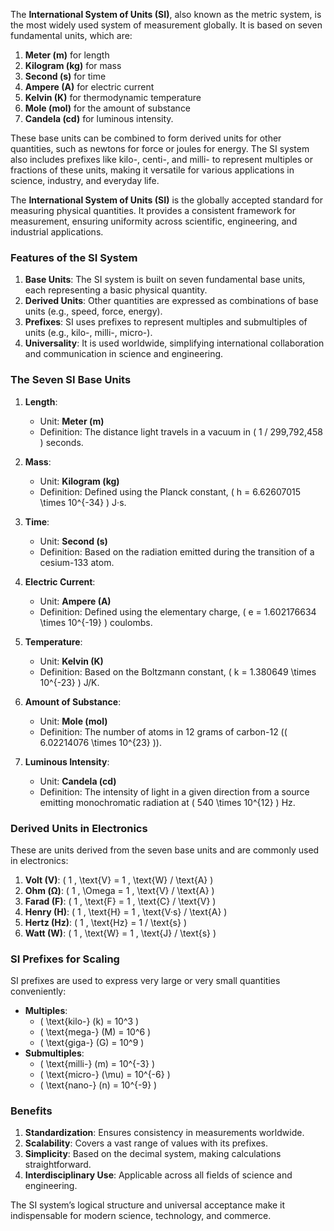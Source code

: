 
The **International System of Units (SI)**, also known as the metric system, is the most widely used system of measurement globally. It is based on seven fundamental units, which are:

1. **Meter (m)** for length
2. **Kilogram (kg)** for mass
3. **Second (s)** for time
4. **Ampere (A)** for electric current
5. **Kelvin (K)** for thermodynamic temperature
6. **Mole (mol)** for the amount of substance
7. **Candela (cd)** for luminous intensity.

These base units can be combined to form derived units for other quantities, such as newtons for force or joules for energy. The SI system also includes prefixes like kilo-, centi-, and milli- to represent multiples or fractions of these units, making it versatile for various applications in science, industry, and everyday life.

The **International System of Units (SI)** is the globally accepted standard for measuring physical quantities. It provides a consistent framework for measurement, ensuring uniformity across scientific, engineering, and industrial applications.

### **Features of the SI System**
1. **Base Units**: The SI system is built on seven fundamental base units, each representing a basic physical quantity.
2. **Derived Units**: Other quantities are expressed as combinations of base units (e.g., speed, force, energy).
3. **Prefixes**: SI uses prefixes to represent multiples and submultiples of units (e.g., kilo-, milli-, micro-).
4. **Universality**: It is used worldwide, simplifying international collaboration and communication in science and engineering.

### **The Seven SI Base Units**
1. **Length**:
   - Unit: **Meter (m)**
   - Definition: The distance light travels in a vacuum in \( 1 / 299,792,458 \) seconds.

2. **Mass**:
   - Unit: **Kilogram (kg)**
   - Definition: Defined using the Planck constant, \( h = 6.62607015 \times 10^{-34} \) J·s.

3. **Time**:
   - Unit: **Second (s)**
   - Definition: Based on the radiation emitted during the transition of a cesium-133 atom.

4. **Electric Current**:
   - Unit: **Ampere (A)**
   - Definition: Defined using the elementary charge, \( e = 1.602176634 \times 10^{-19} \) coulombs.

5. **Temperature**:
   - Unit: **Kelvin (K)**
   - Definition: Based on the Boltzmann constant, \( k = 1.380649 \times 10^{-23} \) J/K.

6. **Amount of Substance**:
   - Unit: **Mole (mol)**
   - Definition: The number of atoms in 12 grams of carbon-12 (\( 6.02214076 \times 10^{23} \)).

7. **Luminous Intensity**:
   - Unit: **Candela (cd)**
   - Definition: The intensity of light in a given direction from a source emitting monochromatic radiation at \( 540 \times 10^{12} \) Hz.

### **Derived Units in Electronics**
These are units derived from the seven base units and are commonly used in electronics:
1. **Volt (V)**: \( 1 \, \text{V} = 1 \, \text{W} / \text{A} \)
2. **Ohm (Ω)**: \( 1 \, \Omega = 1 \, \text{V} / \text{A} \)
3. **Farad (F)**: \( 1 \, \text{F} = 1 \, \text{C} / \text{V} \)
4. **Henry (H)**: \( 1 \, \text{H} = 1 \, \text{V·s} / \text{A} \)
5. **Hertz (Hz)**: \( 1 \, \text{Hz} = 1 / \text{s} \)
6. **Watt (W)**: \( 1 \, \text{W} = 1 \, \text{J} / \text{s} \)

### **SI Prefixes for Scaling**
SI prefixes are used to express very large or very small quantities conveniently:
- **Multiples**:
  - \( \text{kilo-} (k) = 10^3 \)
  - \( \text{mega-} (M) = 10^6 \)
  - \( \text{giga-} (G) = 10^9 \)
- **Submultiples**:
  - \( \text{milli-} (m) = 10^{-3} \)
  - \( \text{micro-} (\mu) = 10^{-6} \)
  - \( \text{nano-} (n) = 10^{-9} \)

### **Benefits**
1. **Standardization**: Ensures consistency in measurements worldwide.
2. **Scalability**: Covers a vast range of values with its prefixes.
3. **Simplicity**: Based on the decimal system, making calculations straightforward.
4. **Interdisciplinary Use**: Applicable across all fields of science and engineering.

The SI system’s logical structure and universal acceptance make it indispensable for modern science, technology, and commerce.
